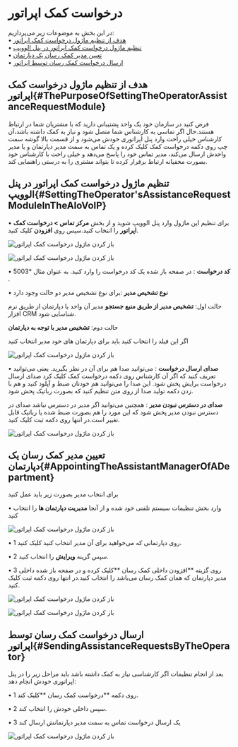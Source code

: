 # درخواست کمک اپراتور

در این بخش به موضوعات زیر می‌پردازیم:<br>
•	[هدف از تنظیم ماژول درخواست کمک اپراتور](#ThePurposeOfSettingTheOperatorAssistanceRequestModule)<br>
•   [تنظیم ماژول درخواست کمک اپراتور در پنل الوویپ ](#SettingTheOperator'sAssistanceRequestModuleInTheAloVoIP)<br>
•	[تعیین مدیر کمک رسان یک دپارتمان ](#AppointingTheAssistantManagerOfADepartment)<br>
•	[ارسال درخواست کمک رسان توسط اپراتور ](#SendingAssistanceRequestsByTheOperator)<br>

## هدف از تنظیم ماژول درخواست کمک اپراتور{#ThePurposeOfSettingTheOperatorAssistanceRequestModule}

فرض کنید در سازمان خود  یک واحد پشتیبانی دارید که با مشتریان شما در ارتباط هستند.حال اگر تماسی به کارشناس شما متصل شود و نیاز به کمک داشته باشد،آن کارشناس خیلی راحت وارد پنل اپراتوری خودش می‌شود و از قسمت بالا گوشه سمت چپ روی دکمه درخواست  کمک کلیک کرده و یک تماس به سمت مدیر دپارتمان و یا مدیر واحدش ارسال می‌کند، مدیر تماس خود را پاسخ می‌دهد و خیلی راحت با کارشناس خود بصورت مخفیانه ارتباط برقرار کرده تا بتواند مشتری را به درستی راهنمایی کند.

## تنظیم ماژول درخواست کمک اپراتور در پنل الوویپ{#SettingTheOperator'sAssistanceRequestModuleInTheAloVoIP}

•	برای تنظیم این ماژول وارد پنل الوویپ شوید و از بخش **مرکز تماس > درخواست کمک اپراتور** را انتخاب کنید.سپس روی **افزودن** کلیک کنید. 

![باز کردن ماژول درخواست کمک اپراتور](./Images/opratorhelp1.jpg)

![باز کردن ماژول درخواست کمک اپراتور](./Images/opratorhelp2.jpg)

•	**کد درخواست** : در صفحه باز شده یک کد درخواست را وارد کنید. به عنوان مثال *5003 .

•	**نوع تشخیص مدیر** :برای نوع تشخیص مدیر دو حالت وجود دارد

حالت اول: **تشخیص مدیر از طریق منبع جستجو**
          مدیر آن واحد یا دپارتمان از طریق نرم افزار CRM شناسایی شود.

حالت دوم: **تشخیص مدیر با توجه به دپارتمان** 

اگر این فیلد را انتخاب کنید باید برای دپارتمان های خود مدیر انتخاب کنید

![باز کردن ماژول درخواست کمک اپراتور](./Images/opratorhelp3.jpg)

•	**صدای ارسال درخواست** :  می‌توانید صدا هم برای آن در نظر بگیرید. یعنی می‌توانید تعریف کنید که اگر آن کارشناس روی دکمه درخواست کمک کلیک کرد صدای ارسال درخواست برایش پخش شود. این صدا را می‌توانید هم خودتان ضبط و آپلود کنید و هم  با زدن دکمه تولید صدا از روی متن تنظیم کنید که بصورت رباتیک پخش شود. 

**صدای در دسترس نبودن مدیر** : همچنین می‌توانید اگر مدیر در دسترس نباشد صدای در دسترس نبودن مدیر پخش شود که این مورد را هم بصورت ضبط شده یا رباتیک قابل تغییر است.در انتها روی دکمه ثبت کلیک کنید. 

![باز کردن ماژول درخواست کمک اپراتور](./Images/opratorhelp4.jpg)

## تعیین مدیر کمک رسان یک دپارتمان{#AppointingTheAssistantManagerOfADepartment}

برای انتخاب مدیر  بصورت زیر باید عمل کنید

•  وارد بخش تنظیمات سیستم تلفنی خود شده و از آنجا **مدیریت دپارتمان ها** را انتخاب کنید

![باز کردن ماژول درخواست کمک اپراتور](./Images/opratorhelp5.jpg)

•  1	روی دپارتمانی که می‌خواهید برای آن مدیر انتخاب کنید کلیک کنید.

•	2 سپس گزینه **ویرایش** را انتخاب کنید.

•  3 روی گزینه **افزودن داخلی کمک رسان **کلیک کرده و در صفحه باز شده داخلی مدیر دپارتمان که همان کمک رسان می‌باشد را انتخاب کنید.در انتها روی دکمه ثبت کلیک کنید.

![باز کردن ماژول درخواست کمک اپراتور](./Images/opratorhelp6.jpg)

![باز کردن ماژول درخواست کمک اپراتور](./Images/opratorhelp7.jpg)

## ارسال درخواست کمک رسان توسط اپراتور{#SendingAssistanceRequestsByTheOperator}

بعد از انجام تنظیمات اگر کارشناسی نیاز به کمک داشته باشد باید مراحل زیر را در پنل اپراتوری خودش انجام دهد:

• 1	روی دکمه **درخواست کمک رسان **کلیک کند.

• 2	  سپس داخلی خودش را انتخاب کند. 

• 3	یک ارسال درخواست تماس به سمت مدیر دپارتمانش ارسال کند

![باز کردن ماژول درخواست کمک اپراتور](./Images/opratorhelp8.jpg)